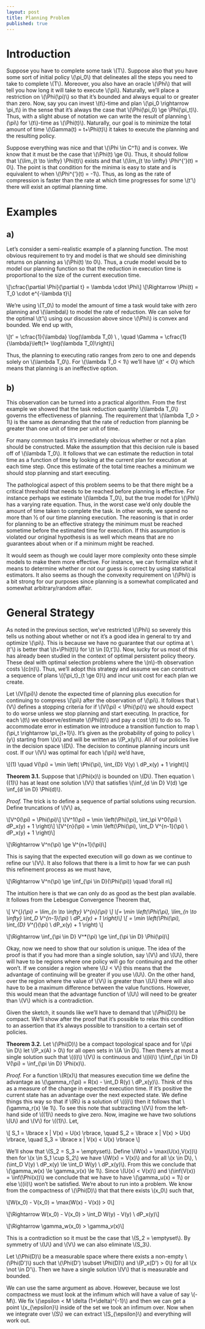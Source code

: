 ```yaml
---
layout: post
title: Planning Problem
published: true
---
```


# Introduction

Suppose you have to complete some task \\(T\\). Suppose also that you have
some sort of initial policy \\(\pi_0\\) that delineates all the steps you
need to take to complete \\(T\\). Moreover, you also have an oracle
\\(\Phi\\) that will tell you how long it will take to execute \\(\pi\\).
Naturally, we’ll place a restriction on \\(\Phi(\pi)\\) so that it’s
bounded and always equal to or greater than zero. Now, say you can
invest \\(t\\)-time and plan \\(\pi_0 \rightarrow \pi_t\\) in the sense that
it’s always the case that \\(\Phi(\pi_0) \ge \Phi(\pi_t)\\). Thus, with a
slight abuse of notation we can write the result of planning \\(\pi\\) for
\\(t\\)-time as \\(\Phi(t)\\). Naturally, our goal is to minimize the total
amount of time \\(\Gamma(t) = t+\Phi(t)\\) it takes to execute the
planning and the resulting policy.

Suppose everything was nice and that \\(\Phi \in C^1\\) and is convex. We
know that it must be the case that \\(\Phi(t) \ge 0\\). Thus, it should
follow that \\(\lim_{t \to \infty} \Phi(t)\\) exists and that
\\(\lim_{t \to \infty} \Phi^{'}(t) = 0\\). The point is that condition for
the minima is easy to state and is equivalent to when
\\(\Phi^{'}(t) = -1\\). Thus, as long as the rate of compression is faster
than the rate at which time progresses for some \\(t'\\) there will exist
an optimal planning time.

# Examples

## a)

Let’s consider a semi-realistic example of a planning function. The most
obvious requirement to try and model is that we should see diminishing
returns on planning as \\(\Phi(t) \to 0\\). Thus, a crude model would be
to model our planning function so that the reduction in execution time
is proportional to the size of the current execution time.

\\[\cfrac{\partial \Phi}{\partial t} = \lambda \cdot \Phi\\]
\\[\Rightarrow \Phi(t) = T_0 \cdot e^{-\lambda t}\\]

We’re using \\(T_0\\) to model the amount of time a task would take with
zero planning and \\(\lambda\\) to model the rate of reduction. We can
solve for the optimal \\(t'\\) using our discussion above since \\(\Phi\\)
is convex and bounded. We end up with,

\\[t' = \cfrac{1}{\lambda} \log(\lambda T_0) \ , \quad \Gamma = \cfrac{1}{\lambda}\left(1+ \log(\lambda T_0)\right)\\]

Thus, the planning to executing ratio ranges from zero to one and
depends solely on \\(\lambda T_0\\). For \\(\lambda T_0 < 1\\) we’ll have
\\(t' < 0\\) which means that planning is an ineffective option.

## b)

This observation can be turned into a practical algorithm. From the
first example we showed that the task reduction quantity \\(\lambda T_0\\)
governs the effectiveness of planning. The requirement that
\\(\lambda T_0 > 1\\) is the same as demanding that the rate of reduction
from planning be greater than one unit of time per unit of time.

For many common tasks it’s immediately obvious whether or not a plan
should be constructed. Make the assumption that this decision rule is
based off of \\(\lambda T_0\\). It follows that we can estimate the
reduction in total time as a function of time by looking at the current
plan for execution at each time step. Once this estimate of the total
time reaches a minimum we should stop planning and start executing.

The pathological aspect of this problem seems to be that there might be
a critical threshold that needs to be reached before planning is
effective. For instance perhaps we estimate \\(\lambda T_0\\), but the
true model for \\(\Phi\\) has a varying rate equation. Thus, in the worst
case we’d only double the amount of time taken to complete the task. In
other words, we spend no more than ½ of our time planning execution. The
reasoning is that in order for planning to be an effective strategy the
minimum must be reached sometime before the estimated time for
execution. If this assumption is violated our original hypothesis is as
well which means that are no guarantees about when or if a minimum might
be reached.

It would seem as though we could layer more complexity onto these simple
models to make them more effective. For instance, we can formalize what
it means to determine whether or not our guess is correct by using
statistical estimators. It also seems as though the convexity
requirement on \\(\Phi\\) is a bit strong for our purposes since planning
is a somewhat complicated and somewhat arbitrary/random affair.

# General Strategy

As noted in the previous section, we’ve restricted \\(\Phi\\) so severely
this tells us nothing about whether or not it’s a good idea in general
to try and optimize \\(\pi\\). This is because we have no guarantee that
our optima at \\(t'\\) is better that \\(t+\Phi(t)\\) for \\(t \in [0,t']\\).
Now, lucky for us most of this has already been studied in the context
of optimal persistent policy theory. These deal with optimal selection
problems where the \\(n\\)-th observation costs \\(c(n)\\). Thus, we’ll
adopt this strategy and assume we can construct a sequence of plans
\\({\pi_t}_{t \ge 0}\\) and incur unit cost for each plan we create.

Let \\(V(\pi)\\) denote the expected time of planning plus execution for
continuing to compress \\(\pi\\) after the observation of \\(\pi\\). It
follows that \\(V\\) defines a stopping criteria for if
\\(V(\pi) < \Phi(\pi)\\) we should expect to do worse unless we stop
planning and start executing. In practice, for each \\(t\\) we
observe/estimate \\(\Phi(t)\\) and pay a cost \\(t\\) to do so. To
accommodate error in estimation we introduce a transition function to
map \\(\pi_t \rightarrow \pi_{t+1}\\). It’s given as the probability of
going to policy \\(y\\) starting from \\(x\\) and will be written as
\\(P_x(y)\\). All of our policies live in the decision space \\(D\\). The
decision to continue planning incurs unit cost. If our \\(V\\) was optimal
for each \\(\pi\\) we’d have,

\\[(1) \quad V(\pi) = \min \left( \Phi(\pi), \int_{D} V(y) \ dP_x(y) + 1 \right)\\]

**Theorem 3.1.** Suppose that \\(\Phi(x)\\) is bounded on \\(D\\). Then equation \\((1)\\) has
at least one solution \\(V\\) that satisfies
\\(\inf_{d \in D} V(d) \ge \inf_{d \in D} \Phi(d)\\).

*Proof.* The trick is to define a sequence of partial solutions using recursion.
Define truncations of \\(V\\) as,

\\[V^0(\pi) = \Phi(\pi)\\]
\\[V^1(\pi) = \min \left(\Phi(\pi), \int_\pi V^0(\pi) \ dP_x(y) + 1 \right)\\]
\\[V^{n}(\pi) = \min \left(\Phi(\pi), \int_D V^{n-1}(\pi) \ dP_x(y) + 1 \right)\\]

\\[\Rightarrow V^n(\pi) \ge V^{n+1}(\pi)\\]

This is saying that the expected execution will go down as we continue
to refine our \\(V\\). It also follows that there is a limit to how far we
can push this refinement process as we must have,

\\[\Rightarrow V^n(\pi) \ge \inf_{\pi \in D}(\Phi(\pi)) \quad \forall n\\]

The intuition here is that we can only do as good as the best plan
available. It follows from the Lebesgue Convergence Theorem that,

\\[ V^{*}(\pi) = \lim_{n \to \infty} V^{n}(\pi) \\]
\\[= \min \left(\Phi(\pi), \lim_{n \to \infty} \int_D V^{n-1}(\pi) \ dP_x(y) + 1 \right)\\]
\\[ = \min \left(\Phi(\pi), \int_{D} V^{*}(\pi) \ dP_x(y) + 1 \right) \\]

\\[\Rightarrow \inf_{\pi \in D} V^*(\pi) \ge \inf_{\pi \in D} \Phi(\pi)\\]

Okay, now we need to show that our solution is unique. The idea of the
proof is that if you had more than a single solution, say \\(V\\) and
\\(U\\), there will have to be regions where one policy will go for
continuing and the other won’t. If we consider a region where \\(U < V\\)
this means that the advantage of continuing will be greater if you use
\\(U\\). On the other hand, over the region where the value of \\(V\\) is
greater than \\(U\\) there will also have to be a maximum difference
between the value functions. However, this would mean that the advantage
function of \\(U\\) will need to be greater than \\(V\\) which is a
contradiction.

Given the sketch, it sounds like we’ll have to demand that \\(\Phi(D)\\)
be compact. We’ll show after the proof that it’s possible to relax this
condition to an assertion that it’s always possible to transition to a
certain set of policies.

**Theorem 3.2.** Let \\(\Phi(D)\\) be a compact topological space and for \\(\pi \in D\\) let
\\(P_x(A) > 0\\) for all open sets in \\(A \in D\\). Then there’s at most a
single solution such that \\((i)\\) \\(V\\) is continuous and \\((ii)\\)
\\(\inf_{\pi \in D} V(\pi) = \inf_{\pi \in D} \Phi(x)\\).

*Proof.* For a function \\(R(x)\\) that measures execution time we define the
advantage as \\(\gamma_r(\pi) = R(x) - \int_D R(y) \ dP_x(y)\\). Think of
this as a measure of the change in expected execution time. If it’s
positive the current state has an advantage over the next expected
state. We define things this way so that if \\(R\\) is a solution of
\\((i)\\) then it follows that \\(\gamma_r(x) \le 1\\). To see this note
that subtracting \\(V\\) from the left-hand side of \\((1)\\) needs to give
zero. Now, imagine we have two solutions \\(U\\) and \\(V\\) for \\((1)\\).
Let,

\\[ S_1 = \lbrace x | V(x) = U(x) \rbrace, \quad S_2 = \lbrace x | V(x) > U(x) \rbrace, \quad S_3 = \lbrace x | V(x) < U(x) \rbrace \\]

We’ll show that \\(S_2 = S_3 = \emptyset\\). Define
\\(W(x) = \max(U(x),V(x))\\) then for \\(x \in S_1 \cup S_2\\) we have
\\(W(x) = V(x)\\) and for all \\(x \in D\\),
\\(\int_D V(y) \ dP_x(y) \le \int_D W(y) \ dP_x(y)\\). From this we
conclude that \\(\gamma_w(x) \le \gamma_v(x) \le 1\\). Since
\\(U(x) < V(x)\\) and \\(\inf(V(x)) = \inf(\Phi(x))\\) we conclude that we
have to have \\(\gamma_u(x) = 1\\) or else \\((ii)\\) won’t be satisfied.
We’re about to run into a problem. We know from the compactness of
\\(\Phi(D)\\) that that there exists \\(x_0\\) such that,

\\[W(x_0) - V(x_0) = \max(W(x) - V(x)) > 0\\]

\\[\Rightarrow W(x_0) - V(x_0) > \int_D W(y) - V(y) \ dP_x(y)\\]

\\[\Rightarrow \gamma_w(x_0) > \gamma_v(x)\\]

This is a contradiction so it must be the case that \\(S_2 = \emptyset\\).
By symmetry of \\(U\\) and \\(V\\) we can also eliminate \\(S_3\\).

Let \\(\Phi(D)\\) be a measurable space where there exists a non-empty
\\(\Phi(D')\\) such that \\(\Phi(D') \subset \Phi(D)\\) and \\(P_x(D') > 0\\)
for all \\(x \not \in D'\\). Then we have a single solution \\(V\\) that is
measurable and bounded.

We can use the same argument as above. However, because we lost
compactness we must look at the infimum which will have a value of say
\\(-M\\). We fix \\(\epsilon < M \delta (1+\delta)^{-1}\\) and then we can
get a point \\(x_{\epsilon}\\) inside of the set we took an infimum over.
Now when we integrate over \\(S\\) we can extract \\(S_{\epsilon}\\) and
everything will work out.
